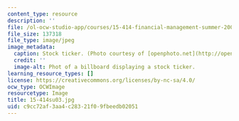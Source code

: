 ```yaml
---
content_type: resource
description: ''
file: /ol-ocw-studio-app/courses/15-414-financial-management-summer-2003/c9cc72af3aa4c28321f09fbeedb02051_15-414su03.jpg
file_size: 137318
file_type: image/jpeg
image_metadata:
  caption: Stock ticker. (Photo courtesy of [openphoto.net](http://openphoto.net).)
  credit: ''
  image-alt: Phot of a billboard displaying a stock ticker.
learning_resource_types: []
license: https://creativecommons.org/licenses/by-nc-sa/4.0/
ocw_type: OCWImage
resourcetype: Image
title: 15-414su03.jpg
uid: c9cc72af-3aa4-c283-21f0-9fbeedb02051
---
```

